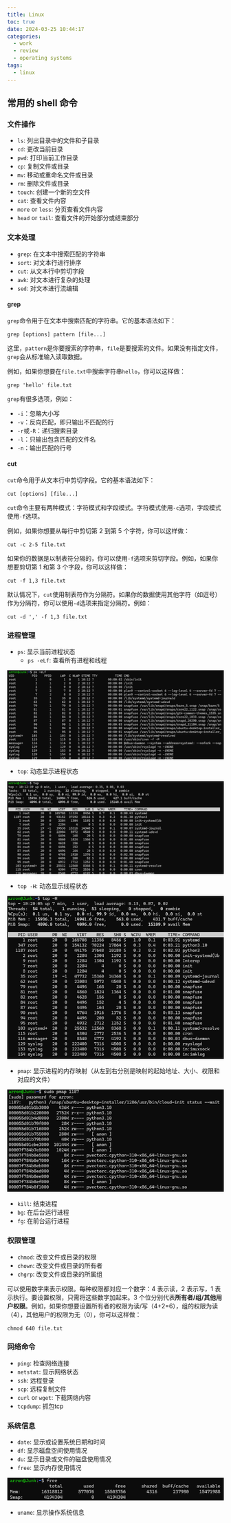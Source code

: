 ```yaml
---
title: Linux
toc: true
date: 2024-03-25 10:44:17
categories:
  - work
  - review
  - operating systems
tags:
  - linux
---
```


## 常用的 shell 命令

### 文件操作

- `ls`: 列出目录中的文件和子目录
- `cd`: 更改当前目录
- `pwd`: 打印当前工作目录
- `cp`: 复制文件或目录
- `mv`: 移动或重命名文件或目录
- `rm`: 删除文件或目录
- `touch`: 创建一个新的空文件
- `cat`: 查看文件内容
- `more` or `less`: 分页查看文件内容
- `head` or `tail`: 查看文件的开始部分或结束部分

<!--more-->

### 文本处理

- `grep`: 在文本中搜索匹配的字符串
- `sort`: 对文本行进行排序
- `cut`: 从文本行中剪切字段
- `awk`: 对文本进行复杂的处理
- `sed`: 对文本进行流编辑

#### grep

`grep`命令用于在文本中搜索匹配的字符串。它的基本语法如下：

```shell
grep [options] pattern [file...]
```

这里，`pattern`是你要搜索的字符串，`file`是要搜索的文件。如果没有指定文件，`grep`会从标准输入读取数据。

例如，如果你想要在`file.txt`中搜索字符串`hello`，你可以这样做：

```shell
grep 'hello' file.txt
```

`grep`有很多选项，例如：

- `-i`：忽略大小写
- `-v`：反向匹配，即只输出不匹配的行
- `-r`或`-R`：递归搜索目录
- `-l`：只输出包含匹配的文件名
- `-n`：输出匹配的行号

#### cut

`cut`命令用于从文本行中剪切字段。它的基本语法如下：

```shell
cut [options] [file...]
```

`cut`命令主要有两种模式：字符模式和字段模式。字符模式使用`-c`选项，字段模式使用`-f`选项。

例如，如果你想要从每行中剪切第 2 到第 5 个字符，你可以这样做：

```shell
cut -c 2-5 file.txt
```

如果你的数据是以制表符分隔的，你可以使用`-f`选项来剪切字段。例如，如果你想要剪切第 1 和第 3 个字段，你可以这样做：

```shell
cut -f 1,3 file.txt
```

默认情况下，`cut`使用制表符作为分隔符。如果你的数据使用其他字符（如逗号）作为分隔符，你可以使用`-d`选项来指定分隔符。例如：

```shell
cut -d ',' -f 1,3 file.txt
```

### 进程管理

- `ps`: 显示当前进程状态
  - `ps -eLf`: 查看所有进程和线程


![image-20240416101737693](linux/image-20240416101737693.png)

- `top`: 动态显示进程状态

![image-20240416101257708](linux/image-20240416101257708.png)

- `top -H`: 动态显示线程状态

![image-20240416102110783](linux/image-20240416102110783.png)

- `pmap`: 显示进程的内存映射（从左到右分别是映射的起始地址、大小、权限和对应的文件）

![image-20240416103218302](linux/image-20240416103218302.png)

- `kill`: 结束进程
- `bg`: 在后台运行进程
- `fg`: 在前台运行进程

### 权限管理

- `chmod`: 改变文件或目录的权限
- `chown`: 改变文件或目录的所有者
- `chgrp`: 改变文件或目录的所属组

可以使用数字来表示权限。每种权限都对应一个数字：4 表示读，2 表示写，1 表示执行。要设置权限，只需将这些数字加起来。3 个位分别代表**所有者/组/其他用户权限**。例如，如果你想要设置所有者的权限为读/写（4+2=6），组的权限为读（4），其他用户的权限为无（0），你可以这样做：

```shell
chmod 640 file.txt
```

### 网络命令

- `ping`: 检查网络连接
- `netstat`: 显示网络状态
- `ssh`: 远程登录
- `scp`: 远程复制文件
- `curl` or `wget`: 下载网络内容
- `tcpdump`: 抓包tcp

### 系统信息

- `date`: 显示或设置系统日期和时间
- `df`: 显示磁盘空间使用情况
- `du`: 显示目录或文件的磁盘使用情况
- `free`: 显示内存使用情况

![image-20240416102255185](linux/image-20240416102255185.png)

- `uname`: 显示操作系统信息

